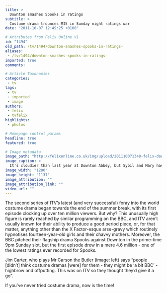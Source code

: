 ```yaml
---
title: >
  Downton smashes Spooks in ratings
subtitle: >
  Costume drama trounces MI5 in Sunday night ratings war
date: "2011-10-07 12:49:25 +0100"

# Attributes from Felix Online V1
id: "1494"
old_path: /tv/1494/downton-smashes-spooks-in-ratings-
aliases:
 - /tv/1494/downton-smashes-spooks-in-ratings-
imported: true
comments:

# Article Taxonomies
categories:
 - tv
tags:
 - tv
 - imported
 - image
authors:
 - felix
 - tvfelix
highlights:
 - photos

# Homepage control params
headline: true
featured: true

# Image metadata
image_path: "http://felixonline.co.uk/img/upload/201110071348-felix-downton_abbey_season_2.jpg"
image_caption: >
  It's cloudier than last year at Downton Abbey, but Sybil and Mary have become more bang tidy
image_width: "1280"
image_height: "1137"
image_attribution: ""
image_attribution_link: ""
video_url: ""
---
```


The second series of ITV’s latest (and very successful) foray into the world costume drama began towards the end of the summer break, with its first episode clocking up over ten million viewers. But why? This unusually high figure is rarely reached by similar programming on the BBC, and ITV aren’t usually known for their ability to produce a good period piece, or, for that matter, anything other than the X Factor-esque arse-gravy which routinely hypnotises fourteen-year-old girls and their chavvy mothers. Moreover, the BBC pitched their flagship drama Spooks against Downton in the prime-time 9pm Sunday slot, but the first episode drew in a mere 4.6 million - one of the lowest ratings ever recorded for Spooks.

Jim Carter, who plays Mr Carson the Butler (image: left) says “people [didn’t] think costume dramas [were] for them - they might be ‘a bit BBC’ - highbrow and offputting. This was on ITV so they thought they’d give it a go”.

If you’ve never tried costume drama, now is the time!
